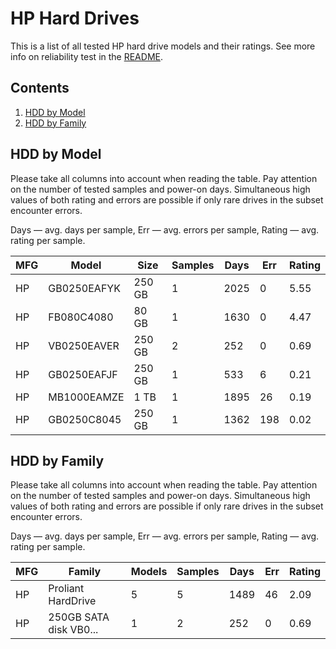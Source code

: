 HP Hard Drives
==============

This is a list of all tested HP hard drive models and their ratings. See more
info on reliability test in the [README](https://github.com/linuxhw/SMART).

Contents
--------

1. [ HDD by Model  ](#hdd-by-model)
2. [ HDD by Family ](#hdd-by-family)

HDD by Model
------------

Please take all columns into account when reading the table. Pay attention on the
number of tested samples and power-on days. Simultaneous high values of both rating
and errors are possible if only rare drives in the subset encounter errors.

Days   — avg. days per sample,
Err    — avg. errors per sample,
Rating — avg. rating per sample.

| MFG       | Model              | Size   | Samples | Days  | Err   | Rating |
|-----------|--------------------|--------|---------|-------|-------|--------|
| HP        | GB0250EAFYK        | 250 GB | 1       | 2025  | 0     | 5.55   |
| HP        | FB080C4080         | 80 GB  | 1       | 1630  | 0     | 4.47   |
| HP        | VB0250EAVER        | 250 GB | 2       | 252   | 0     | 0.69   |
| HP        | GB0250EAFJF        | 250 GB | 1       | 533   | 6     | 0.21   |
| HP        | MB1000EAMZE        | 1 TB   | 1       | 1895  | 26    | 0.19   |
| HP        | GB0250C8045        | 250 GB | 1       | 1362  | 198   | 0.02   |

HDD by Family
-------------

Please take all columns into account when reading the table. Pay attention on the
number of tested samples and power-on days. Simultaneous high values of both rating
and errors are possible if only rare drives in the subset encounter errors.

Days   — avg. days per sample,
Err    — avg. errors per sample,
Rating — avg. rating per sample.

| MFG       | Family                 | Models | Samples | Days  | Err   | Rating |
|-----------|------------------------|--------|---------|-------|-------|--------|
| HP        | Proliant HardDrive     | 5      | 5       | 1489  | 46    | 2.09   |
| HP        | 250GB SATA disk VB0... | 1      | 2       | 252   | 0     | 0.69   |

